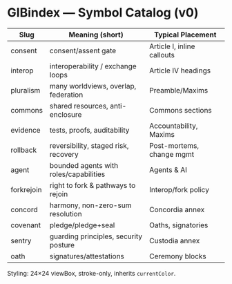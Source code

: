 <!-- status: stub; target: 150+ words -->
<!-- status: stub; target: 150+ words -->
<!-- status: stub; target: 150+ words -->
<!-- status: stub; target: 150+ words -->
<!-- status: stub; target: 150+ words -->
<!-- status: stub; target: 150+ words -->
# GIBindex — Symbol Catalog (v0)

| Slug        | Meaning (short)                           | Typical Placement                 |
|-------------|-------------------------------------------|-----------------------------------|
| consent     | consent/assent gate                       | Article I, inline callouts        |
| interop     | interoperability / exchange loops         | Article IV headings               |
| pluralism   | many worldviews, overlap, federation      | Preamble/Maxims                   |
| commons     | shared resources, anti-enclosure          | Commons sections                  |
| evidence    | tests, proofs, auditability               | Accountability, Maxims            |
| rollback    | reversibility, staged risk, recovery      | Post-mortems, change mgmt         |
| agent       | bounded agents with roles/capabilities    | Agents & AI                       |
| forkrejoin  | right to fork & pathways to rejoin        | Interop/fork policy               |
| concord     | harmony, non-zero-sum resolution          | Concordia annex                   |
| covenant    | pledge/pledge+seal                        | Oaths, signatories                |
| sentry      | guarding principles, security posture     | Custodia annex                    |
| oath        | signatures/attestations                   | Ceremony blocks                   |

Styling: 24×24 viewBox, stroke-only, inherits `currentColor`.







